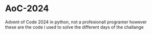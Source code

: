 # AoC-2024
Advent of Code 2024 in python, not a profesionall programer however these are the code i used to solve the different days of the challange
